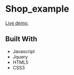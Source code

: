 # Shop_example

[Live demo:](https://destonin1.github.io/Shop_example/)

## Built With 

- Javascript
- Jquery
- HTML5
- CSS3
